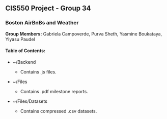 ## CIS550 Project - Group 34 
### Boston AirBnBs and Weather 

 
<b>Group Members:</b> Gabriela Campoverde, Purva Sheth, Yasmine Boukataya, Yiyasu Paudel

#### Table of Contents:

* ~/Backend
  * Contains .js files.


* ~/Files 
  * Contains .pdf milestone reports.
 
* ~/Files/Datasets 
  * Contains compressed .csv datasets.

   






